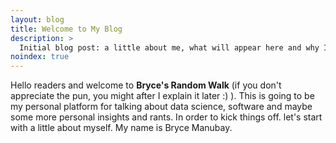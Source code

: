 ```yaml
---
layout: blog
title: Welcome to My Blog
description: >
  Initial blog post: a little about me, what will appear here and why I'm doing this.
noindex: true
---
```

Hello readers and welcome to **Bryce's Random Walk** (if you don't appreciate the pun, you might after I explain it later :) ).
This is going to be my personal platform for talking about data science, software and maybe some more personal insights and rants.
In order to kick things off. let's start with a little about myself. My name is Bryce Manubay.

